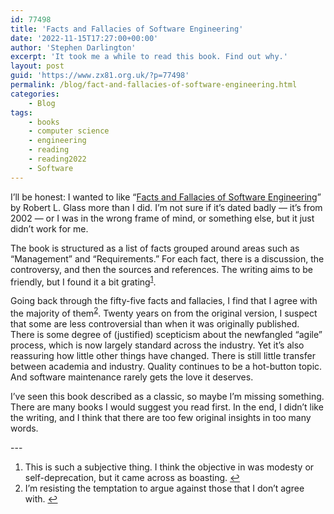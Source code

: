 ```yaml
---
id: 77498
title: 'Facts and Fallacies of Software Engineering'
date: '2022-11-15T17:27:00+00:00'
author: 'Stephen Darlington'
excerpt: 'It took me a while to read this book. Find out why.'
layout: post
guid: 'https://www.zx81.org.uk/?p=77498'
permalink: /blog/fact-and-fallacies-of-software-engineering.html
categories:
    - Blog
tags:
    - books
    - computer science
    - engineering
    - reading
    - reading2022
    - Software
---
```


<span style="font-size: revert">I’ll be honest: I wanted to like “</span>[Facts and Fallacies of Software Engineering](https://amzn.to/3TuWv3u)<span style="font-size: revert">” by Robert L. Glass more than I did. I’m not sure if it’s dated badly — it’s from 2002 — or I was in the wrong frame of mind, or something else, but it just didn’t work for me.</span>

The book is structured as a list of facts grouped around areas such as “Management” and “Requirements.” For each fact, there is a discussion, the controversy, and then the sources and references. The writing aims to be friendly, but I found it a bit grating<sup>[1](#fn1-8044 "see footnote")</sup>.

Going back through the fifty-five facts and fallacies, I find that I agree with the majority of them<sup>[2](#fn2-8044 "see footnote")</sup>. Twenty years on from the original version, I suspect that some are less controversial than when it was originally published. There is some degree of (justified) scepticism about the newfangled “agile” process, which is now largely standard across the industry. Yet it’s also reassuring how little other things have changed. There is still little transfer between academia and industry. Quality continues to be a hot-button topic. And software maintenance rarely gets the love it deserves.

I’ve seen this book described as a classic, so maybe I’m missing something. There are many books I would suggest you read first. In the end, I didn’t like the writing, and I think that there are too few original insights in too many words.

<div class="footnotes">---

1. This is such a subjective thing. I think the objective in was modesty or self-deprecation, but it came across as boasting. [↩︎](#fnr1-8044 "return to article")
2. I’m resisting the temptation to argue against those that I don’t agree with. [↩︎](#fnr2-8044 "return to article")

</div>